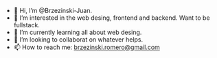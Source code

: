 - 👋 Hi, I’m @Brzezinski-Juan.
- 👀 I’m interested in the web desing, frontend and backend. Want to be fullstack.
- 🌱 I’m currently learning all about web desing.
- 💞️ I’m looking to collaborat on whatever helps.
- 📫 How to reach me: brzezinski.romero@gmail.com

<!---
Brzezinski-Juan/Brzezinski-Juan is a ✨ special ✨ repository because its `README.md` (this file) appears on your GitHub profile.
You can click the Preview link to take a look at your changes.
--->
